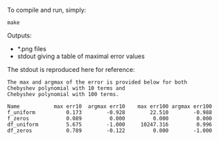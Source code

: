 To compile and run, simply:

    make

Outputs:

 - *.png files
 - stdout giving a table of maximal error values

The stdout is reproduced here for reference:

    The max and argmax of the error is provided below for both
    Chebyshev polynomial with 10 terms and
    Chebyshev polynomial with 100 terms.

    Name           max err10  argmax err10    max err100 argmax err100
    f_uniform          0.173        -0.928        22.510        -0.988
    f_zeros            0.089         0.000         0.000         0.000
    df_uniform         5.675        -1.000     10247.316         0.996
    df_zeros           0.789        -0.122         0.000        -1.000
